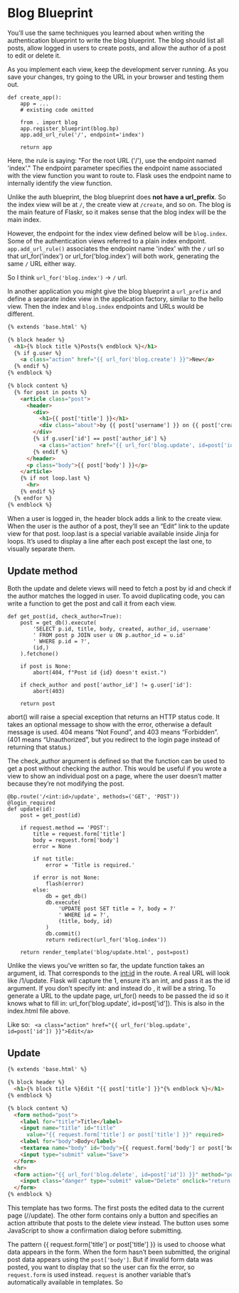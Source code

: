 # Blog Blueprint

You’ll use the same techniques you learned about when writing the authentication blueprint to write the blog blueprint. The blog should list all posts, allow logged in users to create posts, and allow the author of a post to edit or delete it.

As you implement each view, keep the development server running. As you save your changes, try going to the URL in your browser and testing them out.

```python3
def create_app():
    app = ...
    # existing code omitted

    from . import blog
    app.register_blueprint(blog.bp)
    app.add_url_rule('/', endpoint='index')

    return app
```

Here, the rule is saying: "For the root URL ('/'), use the endpoint named 'index'."
The endpoint parameter specifies the endpoint name associated with the view function you want to route to. Flask uses the endpoint name to internally identify the view function. 

Unlike the auth blueprint, the blog blueprint does **not have a url_prefix**. So the index view will be at `/`, the create view at `/create`, and so on. The blog is the main feature of Flaskr, so it makes sense that the blog index will be the main index.

However, the endpoint for the index view defined below will be `blog.index`. Some of the authentication views referred to a plain index endpoint. `app.add_url_rule()` associates the endpoint name 'index' with the `/` url so that url_for('index') or url_for('blog.index') will both work, generating the same `/` URL either way.

So I think `url_for('blog.index')` -> `/` url.

In another application you might give the blog blueprint a `url_prefix` and define a separate index view in the application factory, similar to the hello view. Then the index and `blog.index` endpoints and URLs would be different.

```html
{% extends 'base.html' %}

{% block header %}
  <h1>{% block title %}Posts{% endblock %}</h1>
  {% if g.user %}
    <a class="action" href="{{ url_for('blog.create') }}">New</a>
  {% endif %}
{% endblock %}

{% block content %}
  {% for post in posts %}
    <article class="post">
      <header>
        <div>
          <h1>{{ post['title'] }}</h1>
          <div class="about">by {{ post['username'] }} on {{ post['created'].strftime('%Y-%m-%d') }}</div>
        </div>
        {% if g.user['id'] == post['author_id'] %}
          <a class="action" href="{{ url_for('blog.update', id=post['id']) }}">Edit</a>
        {% endif %}
      </header>
      <p class="body">{{ post['body'] }}</p>
    </article>
    {% if not loop.last %}
      <hr>
    {% endif %}
  {% endfor %}
{% endblock %}
```

When a user is logged in, the header block adds a link to the create view. When the user is the author of a post, they’ll see an “Edit” link to the update view for that post. loop.last is a special variable available inside Jinja for loops. It’s used to display a line after each post except the last one, to visually separate them.


## Update method
Both the update and delete views will need to fetch a post by id and check if the author matches the logged in user. To avoid duplicating code, you can write a function to get the post and call it from each view.



```python3
def get_post(id, check_author=True):
    post = get_db().execute(
        'SELECT p.id, title, body, created, author_id, username'
        ' FROM post p JOIN user u ON p.author_id = u.id'
        ' WHERE p.id = ?',
        (id,)
    ).fetchone()

    if post is None:
        abort(404, f"Post id {id} doesn't exist.")

    if check_author and post['author_id'] != g.user['id']:
        abort(403)

    return post
```

abort() will raise a special exception that returns an HTTP status code. It takes an optional message to show with the error, otherwise a default message is used. 404 means “Not Found”, and 403 means “Forbidden”. (401 means “Unauthorized”, but you redirect to the login page instead of returning that status.)

The check_author argument is defined so that the function can be used to get a post without checking the author. This would be useful if you wrote a view to show an individual post on a page, where the user doesn’t matter because they’re not modifying the post.


```python3
@bp.route('/<int:id>/update', methods=('GET', 'POST'))
@login_required
def update(id):
    post = get_post(id)

    if request.method == 'POST':
        title = request.form['title']
        body = request.form['body']
        error = None

        if not title:
            error = 'Title is required.'

        if error is not None:
            flash(error)
        else:
            db = get_db()
            db.execute(
                'UPDATE post SET title = ?, body = ?'
                ' WHERE id = ?',
                (title, body, id)
            )
            db.commit()
            return redirect(url_for('blog.index'))

    return render_template('blog/update.html', post=post)
```

Unlike the views you’ve written so far, the update function takes an argument, id. That corresponds to the <int:id> in the route. A real URL will look like /1/update. Flask will capture the 1, ensure it’s an int, and pass it as the id argument. If you don’t specify int: and instead do <id>, it will be a string. To generate a URL to the update page, url_for() needs to be passed the id so it knows what to fill in: url_for('blog.update', id=post['id']). This is also in the index.html file above.

Like so:
` <a class="action" href="{{ url_for('blog.update', id=post['id']) }}">Edit</a>`


## Update

```html
{% extends 'base.html' %}

{% block header %}
  <h1>{% block title %}Edit "{{ post['title'] }}"{% endblock %}</h1>
{% endblock %}

{% block content %}
  <form method="post">
    <label for="title">Title</label>
    <input name="title" id="title"
      value="{{ request.form['title'] or post['title'] }}" required>
    <label for="body">Body</label>
    <textarea name="body" id="body">{{ request.form['body'] or post['body'] }}</textarea>
    <input type="submit" value="Save">
  </form>
  <hr>
  <form action="{{ url_for('blog.delete', id=post['id']) }}" method="post">
    <input class="danger" type="submit" value="Delete" onclick="return confirm('Are you sure?');">
  </form>
{% endblock %}
```

This template has two forms. The first posts the edited data to the current page (/<id>/update). The other form contains only a button and specifies an action attribute that posts to the delete view instead. The button uses some JavaScript to show a confirmation dialog before submitting.

The pattern {{ request.form['title'] or post['title'] }} is used to choose what data appears in the form. When the form hasn’t been submitted, the original post data appears using the `post['body']`. But if invalid form data was posted, you want to display that so the user can fix the error, so `request.form` is used instead. `request` is another variable that’s automatically available in templates. So 


